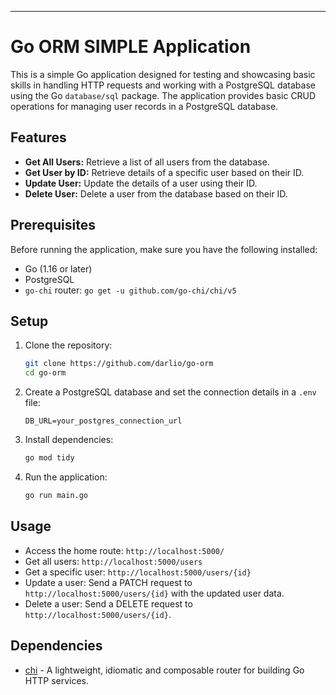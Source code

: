 

---

# Go ORM SIMPLE Application

This is a simple Go application designed for testing and showcasing basic skills in handling HTTP requests and working with a PostgreSQL database using the Go `database/sql` package. The application provides basic CRUD operations for managing user records in a PostgreSQL database.

## Features

- **Get All Users:** Retrieve a list of all users from the database.
- **Get User by ID:** Retrieve details of a specific user based on their ID.
- **Update User:** Update the details of a user using their ID.
- **Delete User:** Delete a user from the database based on their ID.

## Prerequisites

Before running the application, make sure you have the following installed:

- Go (1.16 or later)
- PostgreSQL
- `go-chi` router: `go get -u github.com/go-chi/chi/v5`

## Setup

1. Clone the repository:

   ```bash
   git clone https://github.com/darlio/go-orm
   cd go-orm
   ```

2. Create a PostgreSQL database and set the connection details in a `.env` file:

   ```dotenv
   DB_URL=your_postgres_connection_url
   ```

3. Install dependencies:

   ```bash
   go mod tidy
   ```

4. Run the application:

   ```bash
   go run main.go
   ```

## Usage

- Access the home route: `http://localhost:5000/`
- Get all users: `http://localhost:5000/users`
- Get a specific user: `http://localhost:5000/users/{id}`
- Update a user: Send a PATCH request to `http://localhost:5000/users/{id}` with the updated user data.
- Delete a user: Send a DELETE request to `http://localhost:5000/users/{id}`.

## Dependencies

- [chi](https://github.com/go-chi/chi) - A lightweight, idiomatic and composable router for building Go HTTP services.

